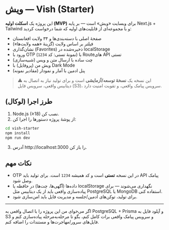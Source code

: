 # ویش — Vish (Starter)

این پروژه یک **اسکلت اولیه (MVP)** برای وبسایت «ویش» است — بر پایه Next.js + Tailwind و با مجموعه‌ای از قابلیت‌های اولیه که شما درخواست کردید:
- صفحهٔ اصلی با دسته‌بندی‌ها و ۳۴ ولایت افغانستان
- فیلتر بر اساس ولایت (گزینهٔ «همه ولایت‌ها»)
- نشان‌گذاری (Favorites) ذخیره‌شده در localStorage
- ورود با OTP (نمونهٔ تستی: کد `1234`) با Routeهای API تستی
- چت ساده با ارسال متن و ویس (شبیه‌سازی)
- ویش من (پروفایل) با Dark Mode
- پنل ادمین با آمار و نمودار (مقادیر نمونه)

> ⚠️ این نسخه یک **نسخهٔ توسعه/آزمایشی** است و برای تولید نیاز به اتصال به دیتابیس واقعی، سرویس فایل (S3)، سرویس پیامک واقعی، و تقویت امنیت دارد.

## طرز اجرا (لوکال)

1. Node.js (≥18) نصب کن.
2. از پوشهٔ پروژه دستورها را اجرا کن:
```bash
cd vish-starter
npm install
npm run dev
```
3. آدرس http://localhost:3000 را باز کن.

## نکات مهم
- OTP در این نسخه **تستی** است و کد همیشه `1234` است. برای تولید باید API پیامک وصل شود.
- داده‌ها (آگهی‌ها، چت‌ها) در حافظه یا localStorage نگهداری می‌شوند — برای پیاده‌سازی واقعی باید از یک دیتابیس مثل PostgreSQL یا MongoDB استفاده کنی.
- برای تولید، توکن‌های ادمین/جلسه و مدیریت فایل باید امن‌سازی شود.

---
اگر می‌خوای من این پروژه را با اتصال واقعی به PostgreSQL + Prisma و آپلود فایل به S3 و سرویس پیامک واقعی برات کامل کنم، بگو تا مرحله‌به‌مرحله پیاده‌سازی کنم و فایل‌های سرور/مهاجرت‌ها و مستندات را اضافه کنم.
